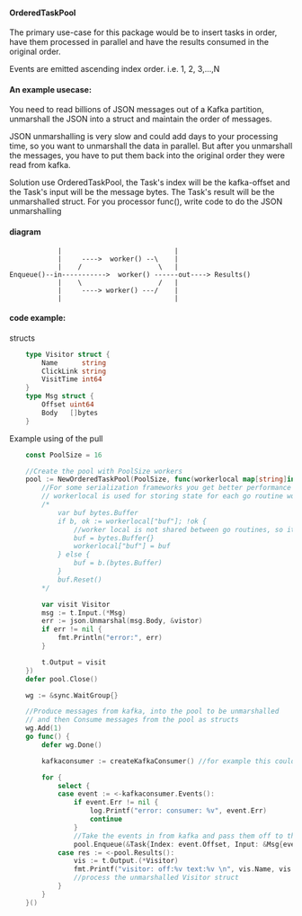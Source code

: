 #### OrderedTaskPool

The primary use-case for this package would be to insert tasks in order, have them
processed in parallel and have the results consumed in the original order.

Events are emitted ascending index order.   i.e. 1, 2, 3,...,N

#### An example usecase:

You need to read billions of JSON messages out of a Kafka partition, unmarshall the JSON
into a struct and maintain the order of messages.

JSON unmarshalling is very slow and could add days to your processing time, so you want to
unmarshall the data in parallel.  But after you unmarshall the messages, you have to
put them back into the original order they were read from kafka.

Solution use OrderedTaskPool, the Task's index will be the kafka-offset and the Task's input
will be the message bytes.   The Task's result will be the unmarshalled struct.  For you
processor func(),  write code to do the JSON unmarshalling

#### diagram 

```
	        |                            |
	        |     ---->  worker() --\    |
	        |    /                   \   |
Enqueue()--in----------->  worker() ------out----> Results()
	        |    \                   /   |
	        |     ----> worker() ---/    |
	        |                            |
```


#### code example:

structs

```go
	type Visitor struct {
		Name      string
		ClickLink string
		VisitTime int64
	}
	type Msg struct {
		Offset uint64
		Body   []bytes
	}

```
Example using of the pull

```go
	const PoolSize = 16

	//Create the pool with PoolSize workers
	pool := NewOrderedTaskPool(PoolSize, func(workerlocal map[string]interface{}, t *Task) {
		//For some serialization frameworks you get better performance if you can reuse buffers in a thread-safe manor.
		// workerlocal is used for storing state for each go routine worker.
		/*
			var buf bytes.Buffer
			if b, ok := workerlocal["buf"]; !ok {
				//worker local is not shared between go routines, so it's a good place to place a store a reusable items like buffers
				buf = bytes.Buffer{}
				workerlocal["buf"] = buf
			} else {
				buf = b.(bytes.Buffer)
			}
			buf.Reset()
		*/

		var visit Visitor
		msg := t.Input.(*Msg)
		err := json.Unmarshal(msg.Body, &vistor)
		if err != nil {
			fmt.Println("error:", err)
		}

		t.Output = visit
	})
	defer pool.Close()

	wg := &sync.WaitGroup{}

	//Produce messages from kafka, into the pool to be unmarshalled
	// and then Consume messages from the pool as structs
	wg.Add(1)
	go func() {
		defer wg.Done()

		kafkaconsumer := createKafkaConsumer() //for example this could be a https://github.com/Shopify/sarama consumer, reading messages from kafka8.

		for {
			select {
			case event := <-kafkaconsumer.Events():
				if event.Err != nil {
					log.Printf("error: consumer: %v", event.Err)
					continue
				}
				//Take the events in from kafka and pass them off to the pool to be unmarshal'ed
				pool.Enqueue(&Task{Index: event.Offset, Input: &Msg{event.Offset, event.Message}})
			case res := <-pool.Results():
				vis := t.Output.(*Visitor)
				fmt.Printf("visitor: off:%v text:%v \n", vis.Name, vis.ClickLink, vis.VisitTime)
				//process the unmarshalled Visitor struct
			}
		}
	}()
```






